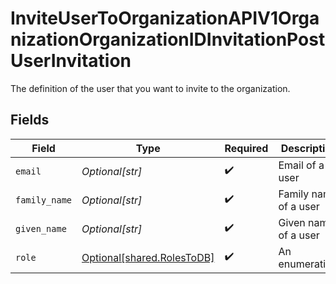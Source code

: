 # InviteUserToOrganizationAPIV1OrganizationOrganizationIDInvitationPostUserInvitation

The definition of the user that you want to invite to the organization.


## Fields

| Field                                                              | Type                                                               | Required                                                           | Description                                                        |
| ------------------------------------------------------------------ | ------------------------------------------------------------------ | ------------------------------------------------------------------ | ------------------------------------------------------------------ |
| `email`                                                            | *Optional[str]*                                                    | :heavy_check_mark:                                                 | Email of a user                                                    |
| `family_name`                                                      | *Optional[str]*                                                    | :heavy_check_mark:                                                 | Family name of a user                                              |
| `given_name`                                                       | *Optional[str]*                                                    | :heavy_check_mark:                                                 | Given name of a user                                               |
| `role`                                                             | [Optional[shared.RolesToDB]](undefined/models/shared/rolestodb.md) | :heavy_check_mark:                                                 | An enumeration.                                                    |